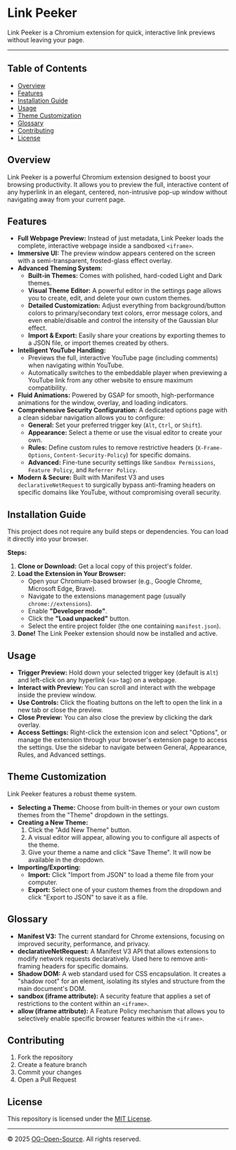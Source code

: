 # Link Peeker

Link Peeker is a Chromium extension for quick, interactive link previews without leaving your page.

---

## Table of Contents

- [Overview](#overview)
- [Features](#features)
- [Installation Guide](#installation-guide)
- [Usage](#usage)
- [Theme Customization](#theme-customization)
- [Glossary](#glossary)
- [Contributing](#contributing)
- [License](#license)

## Overview

Link Peeker is a powerful Chromium extension designed to boost your browsing productivity. It allows you to preview the full, interactive content of any hyperlink in an elegant, centered, non-intrusive pop-up window without navigating away from your current page.

## Features

- **Full Webpage Preview:** Instead of just metadata, Link Peeker loads the complete, interactive webpage inside a sandboxed `<iframe>`.
- **Immersive UI:** The preview window appears centered on the screen with a semi-transparent, frosted-glass effect overlay.
- **Advanced Theming System:**
  - **Built-in Themes:** Comes with polished, hard-coded Light and Dark themes.
  - **Visual Theme Editor:** A powerful editor in the settings page allows you to create, edit, and delete your own custom themes.
  - **Detailed Customization:** Adjust everything from background/button colors to primary/secondary text colors, error message colors, and even enable/disable and control the intensity of the Gaussian blur effect.
  - **Import & Export:** Easily share your creations by exporting themes to a JSON file, or import themes created by others.
- **Intelligent YouTube Handling:**
  - Previews the full, interactive YouTube page (including comments) when navigating within YouTube.
  - Automatically switches to the embeddable player when previewing a YouTube link from any other website to ensure maximum compatibility.
- **Fluid Animations:** Powered by GSAP for smooth, high-performance animations for the window, overlay, and loading indicators.
- **Comprehensive Security Configuration:** A dedicated options page with a clean sidebar navigation allows you to configure:
  - **General:** Set your preferred trigger key (`Alt`, `Ctrl`, or `Shift`).
  - **Appearance:** Select a theme or use the visual editor to create your own.
  - **Rules:** Define custom rules to remove restrictive headers (`X-Frame-Options`, `Content-Security-Policy`) for specific domains.
  - **Advanced:** Fine-tune security settings like `Sandbox Permissions`, `Feature Policy`, and `Referrer Policy`.
- **Modern & Secure:** Built with Manifest V3 and uses `declarativeNetRequest` to surgically bypass anti-framing headers on specific domains like YouTube, without compromising overall security.

## Installation Guide

This project does not require any build steps or dependencies. You can load it directly into your browser.

**Steps:**

1.  **Clone or Download:** Get a local copy of this project's folder.
2.  **Load the Extension in Your Browser:**
    - Open your Chromium-based browser (e.g., Google Chrome, Microsoft Edge, Brave).
    - Navigate to the extensions management page (usually `chrome://extensions`).
    - Enable **"Developer mode"**.
    - Click the **"Load unpacked"** button.
    - Select the entire project folder (the one containing `manifest.json`).
3.  **Done!** The Link Peeker extension should now be installed and active.

## Usage

- **Trigger Preview:** Hold down your selected trigger key (default is `Alt`) and left-click on any hyperlink (`<a>` tag) on a webpage.
- **Interact with Preview:** You can scroll and interact with the webpage inside the preview window.
- **Use Controls:** Click the floating buttons on the left to open the link in a new tab or close the preview.
- **Close Preview:** You can also close the preview by clicking the dark overlay.
- **Access Settings:** Right-click the extension icon and select "Options", or manage the extension through your browser's extension page to access the settings. Use the sidebar to navigate between General, Appearance, Rules, and Advanced settings.

## Theme Customization

Link Peeker features a robust theme system.

- **Selecting a Theme:** Choose from built-in themes or your own custom themes from the "Theme" dropdown in the settings.
- **Creating a New Theme:**
  1. Click the "Add New Theme" button.
  2. A visual editor will appear, allowing you to configure all aspects of the theme.
  3. Give your theme a name and click "Save Theme". It will now be available in the dropdown.
- **Importing/Exporting:**
  - **Import:** Click "Import from JSON" to load a theme file from your computer.
  - **Export:** Select one of your custom themes from the dropdown and click "Export to JSON" to save it as a file.

## Glossary

- **Manifest V3:** The current standard for Chrome extensions, focusing on improved security, performance, and privacy.
- **declarativeNetRequest:** A Manifest V3 API that allows extensions to modify network requests declaratively. Used here to remove anti-framing headers for specific domains.
- **Shadow DOM:** A web standard used for CSS encapsulation. It creates a "shadow root" for an element, isolating its styles and structure from the main document's DOM.
- **sandbox (iframe attribute):** A security feature that applies a set of restrictions to the content within an `<iframe>`.
- **allow (iframe attribute):** A Feature Policy mechanism that allows you to selectively enable specific browser features within the `<iframe>`.

## Contributing

1. Fork the repository
2. Create a feature branch
3. Commit your changes
4. Open a Pull Request

## License

This repository is licensed under the [MIT License](https://opensource.org/licenses/mit-license.php).

---

© 2025 [OG-Open-Source](https://github.com/OG-Open-Source). All rights reserved.
